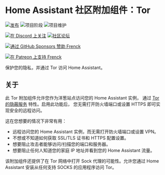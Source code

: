 # Home Assistant 社区附加组件：Tor

[![发布][release-shield]][release] ![项目阶段][project-stage-shield] ![项目维护][maintenance-shield]

[![在 Discord 上关注][discord-shield]][discord] [![社区论坛][forum-shield]][forum]

[![通过 GitHub Sponsors 赞助 Frenck][github-sponsors-shield]][github-sponsors]

[![在 Patreon 上支持 Frenck][patreon-shield]][patreon]

保护您的隐私，并通过 Tor 访问 Home Assistant。

## 关于

此 Tor 附加组件允许您作为洋葱站点访问您的 Home Assistant 实例，
通过 [Tor 的隐蔽服务][tor-hidden-service] 特性。启用此功能后，
您无需打开防火墙端口或设置 HTTPS 即可实现安全的远程访问。

这在您想要的情况下非常有用：

- 远程访问您的 Home Assistant 实例，而无需打开防火墙端口或设置 VPN。
- 不想或不知道如何获取 SSL/TLS 证书和 HTTPS 配置设置。
- 想要阻止攻击者能够访问/扫描您的端口和服务器。
- 想要阻止任何人知道您的家庭 IP 地址并看到您的 Home Assistant 流量。

该附加组件还提供了在 Tor 网络中打开 Sock 代理的可能性。允许您通过 Home Assistant 安装从任何支持 SOCKS 的应用程序访问 Tor。

[discord-shield]: https://img.shields.io/discord/478094546522079232.svg
[discord]: https://discord.me/hassioaddons
[forum-shield]: https://img.shields.io/badge/community-forum-brightgreen.svg
[forum]: https://community.home-assistant.io/t/home-assistant-community-add-on-tor/33822?u=frenck
[github-sponsors-shield]: https://frenck.dev/wp-content/uploads/2019/12/github_sponsor.png
[github-sponsors]: https://github.com/sponsors/frenck
[maintenance-shield]: https://img.shields.io/maintenance/yes/2025.svg
[patreon-shield]: https://frenck.dev/wp-content/uploads/2019/12/patreon.png
[patreon]: https://www.patreon.com/frenck
[project-stage-shield]: https://img.shields.io/badge/project%20stage-production%20ready-brightgreen.svg
[release-shield]: https://img.shields.io/badge/version-v6.0.0-blue.svg
[release]: https://github.com/hassio-addons/addon-tor/tree/v6.0.0
[tor-hidden-service]: https://www.torproject.org/docs/hidden-services.html.en